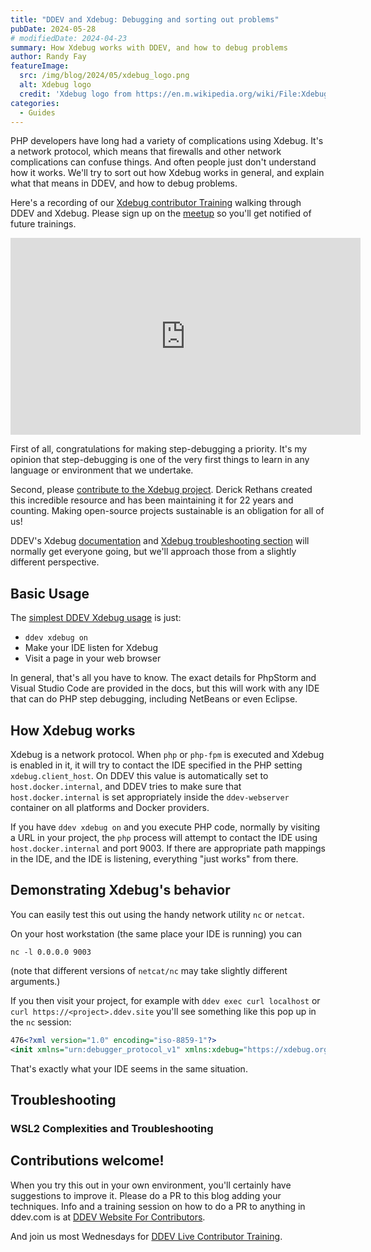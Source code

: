 ```yaml
---
title: "DDEV and Xdebug: Debugging and sorting out problems"
pubDate: 2024-05-28
# modifiedDate: 2024-04-23
summary: How Xdebug works with DDEV, and how to debug problems
author: Randy Fay
featureImage:
  src: /img/blog/2024/05/xdebug_logo.png
  alt: Xdebug logo
  credit: 'Xdebug logo from https://en.m.wikipedia.org/wiki/File:Xdebug_Logo.svg'
categories:
  - Guides
---
```


PHP developers have long had a variety of complications using Xdebug. It's a network protocol, which means that firewalls and other network complications can confuse things. And often people just don't understand how it works. We'll try to sort out how Xdebug works in general, and explain what that means in DDEV, and how to debug problems.

Here's a recording of our [Xdebug contributor Training](https://www.meetup.com/ddev-events/events/301101460/) walking through DDEV and Xdebug. Please sign up on the [meetup](https://www.meetup.com/ddev-events/) so you'll get notified of future trainings.

<iframe width="560" height="315" src="https://www.youtube.com/embed/4MrwXTaHfnc?si=nwocfW8FjXitbtSa" title="YouTube video player" frameborder="0" allow="accelerometer; autoplay; clipboard-write; encrypted-media; gyroscope; picture-in-picture; web-share" referrerpolicy="strict-origin-when-cross-origin" allowfullscreen></iframe>

First of all, congratulations for making step-debugging a priority. It's my opinion that step-debugging is one of the very first things to learn in any language or environment that we undertake. 

Second, please [contribute to the Xdebug project](https://xdebug.org/support). Derick Rethans created this incredible resource and has been maintaining it for 22 years and counting. Making open-source projects sustainable is an obligation for all of us!

DDEV's Xdebug [documentation](https://ddev.readthedocs.io/en/stable/users/debugging-profiling/step-debugging/) and [Xdebug troubleshooting section](https://ddev.readthedocs.io/en/stable/users/debugging-profiling/step-debugging/#troubleshooting-xdebug) will normally get everyone going, but we'll approach those from a slightly different perspective.

## Basic Usage

The [simplest DDEV Xdebug usage](https://ddev.readthedocs.io/en/stable/users/debugging-profiling/step-debugging/) is just:

* `ddev xdebug on`
* Make your IDE listen for Xdebug
* Visit a page in your web browser

In general, that's all you have to know. The exact details for PhpStorm and Visual Studio Code are provided in the docs, but this will work with any IDE that can do PHP step debugging, including NetBeans or even Eclipse.

## How Xdebug works

Xdebug is a network protocol. When `php` or `php-fpm` is executed and Xdebug is enabled in it, it will try to contact the IDE specified in the PHP setting `xdebug.client_host`. On DDEV this value is automatically set to `host.docker.internal`, and DDEV tries to make sure that `host.docker.internal` is set appropriately inside the `ddev-webserver` container on all platforms and Docker providers.

If you have `ddev xdebug on` and you execute PHP code, normally by visiting a URL in your project, the `php` process will attempt to contact the IDE using `host.docker.internal` and port 9003. If there are appropriate path mappings in the IDE, and the IDE is listening, everything "just works" from there.

## Demonstrating Xdebug's behavior

You can easily test this out using the handy network utility `nc` or `netcat`. 

On your host workstation (the same place your IDE is running) you can 
```
nc -l 0.0.0.0 9003
```

(note that different versions of `netcat/nc` may take slightly different arguments.)

If you then visit your project, for example with `ddev exec curl localhost` or `curl https://<project>.ddev.site` you'll see something like this pop up in the `nc` session:

```xml
476<?xml version="1.0" encoding="iso-8859-1"?>
<init xmlns="urn:debugger_protocol_v1" xmlns:xdebug="https://xdebug.org/dbgp/xdebug" fileuri="file:///var/www/html/web/index.php" language="PHP" xdebug:language_version="8.2.19" protocol_version="1.0" appid="5089"><engine version="3.2.2"><![CDATA[Xdebug]]></engine><author><![CDATA[Derick Rethans]]></author><url><![CDATA[https://xdebug.org]]></url><copyright><![CDATA[Copyright (c) 2002-2023 by Derick Rethans]]></copyright></init>
```

That's exactly what your IDE seems in the same situation.

## Troubleshooting


### WSL2 Complexities and Troubleshooting


## Contributions welcome!

When you try this out in your own environment, you'll certainly have suggestions to improve it. Please do a PR to this blog adding your techniques. Info and a training session on how to do a PR to anything in ddev.com is at [DDEV Website For Contributors](ddev-website-for-contributors.md).

And join us most Wednesdays for [DDEV Live Contributor Training](contributor-training.md).